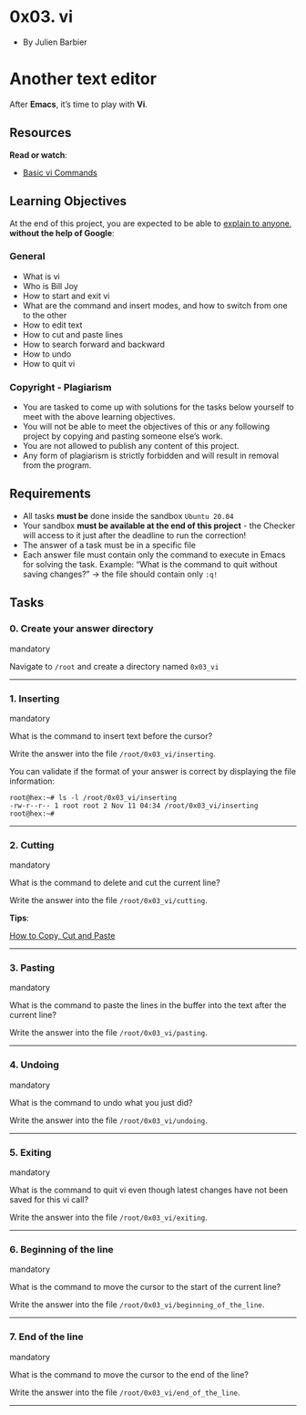0x03. vi
======================

-   By Julien Barbier


Another text editor
=====================
After **Emacs**, it’s time to play with **Vi**.



Resources
---------

**Read or watch**:

-   [Basic vi Commands](https://intranet.alxswe.com/rltoken/fLGlME92y7ZFJhHUK9pKqQ)


Learning Objectives
-------------------

At the end of this project, you are expected to be able to [explain to anyone](https://intranet.alxswe.com/rltoken/qGDsvUeEmgmhGcvQUzJ_uQ "explain to anyone"), **without the help of Google**:

### General

-   What is vi
-   Who is Bill Joy
-   How to start and exit vi
-   What are the command and insert modes, and how to switch from one to the other
-   How to edit text
-   How to cut and paste lines
-   How to search forward and backward
-   How to undo
-   How to quit vi

### Copyright - Plagiarism

-   You are tasked to come up with solutions for the tasks below yourself to meet with the above learning objectives.
-   You will not be able to meet the objectives of this or any following project by copying and pasting someone else’s work.
-   You are not allowed to publish any content of this project.
-   Any form of plagiarism is strictly forbidden and will result in removal from the program.

Requirements
------------

-   All tasks **must be** done inside the sandbox `Ubuntu 20.04`
-   Your sandbox **must be available at the end of this project** - the Checker will access to it just after the deadline to run the correction!
-   The answer of a task must be in a specific file
-   Each answer file must contain only the command to execute in Emacs for solving the task. Example: “What is the command to quit without saving changes?” -> the file should contain only `:q!`


Tasks
-----

### 0. Create your answer directory

mandatory

Navigate to `/root` and create a directory named `0x03_vi`

---

### 1. Inserting

mandatory

What is the command to insert text before the cursor?

Write the answer into the file `/root/0x03_vi/inserting`.

You can validate if the format of your answer is correct by displaying the file information:

```
root@hex:~# ls -l /root/0x03_vi/inserting
-rw-r--r-- 1 root root 2 Nov 11 04:34 /root/0x03_vi/inserting
root@hex:~# 
```
---

### 2. Cutting

mandatory

What is the command to delete and cut the current line?

Write the answer into the file `/root/0x03_vi/cutting`.

**Tips**:

[How to Copy, Cut and Paste](https://intranet.alxswe.com/rltoken/cLqj0Cy_9iIud70YEH5nSw)


---

### 3. Pasting

mandatory

What is the command to paste the lines in the buffer into the text after the current line?

Write the answer into the file `/root/0x03_vi/pasting`.

---

### 4. Undoing

mandatory

What is the command to undo what you just did?

Write the answer into the file `/root/0x03_vi/undoing`.

---

### 5. Exiting

mandatory

What is the command to quit vi even though latest changes have not been saved for this vi call?

Write the answer into the file `/root/0x03_vi/exiting`.

---

### 6. Beginning of the line

mandatory

What is the command to move the cursor to the start of the current line?

Write the answer into the file `/root/0x03_vi/beginning_of_the_line`.

---

### 7. End of the line

mandatory

What is the command to move the cursor to the end of the line?

Write the answer into the file `/root/0x03_vi/end_of_the_line`.

---
